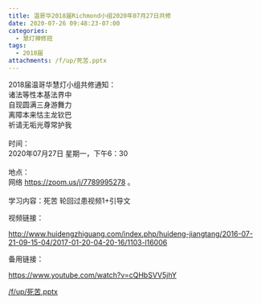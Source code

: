 ```yaml
---
title: 温哥华2018届Richmond小组2020年07月27日共修
date: 2020-07-26 09:48:23-07:00
categories:
  - 慧灯禅修班
tags:
  - 2018届
attachments: /f/up/死苦.pptx
---
```

2018届温哥华慧灯小组共修通知：\
诸法等性本基法界中\
自现圆满三身游舞力\
离障本来怙主龙钦巴\
祈请无垢光尊常护我\
\
时间：\
2020年07月27日 星期一，下午6：30\
\
地点：\
网络 <https://zoom.us/j/7789995278> 。\
\
学习内容：死苦 轮回过患视频1+引导文 

视频链接：

<!--StartFragment-->

<http://www.huidengzhiguang.com/index.php/huideng-jiangtang/2016-07-21-09-15-04/2017-01-20-04-20-16/1103-l16006>

<!--EndFragment-->

备用链接：

<!--StartFragment-->

<https://www.youtube.com/watch?v=cQHbSVV5jhY>

[/f/up/死苦.pptx](https://s3.ap-northeast-1.wasabisys.com/hdcx/hdv/f/up/死苦.pptx)